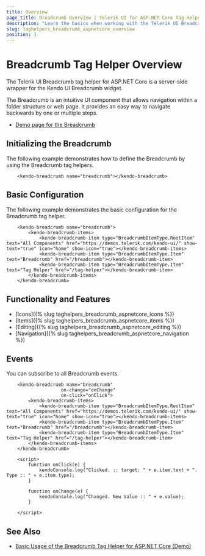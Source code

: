 ```yaml
---
title: Overview
page_title: Breadcrumb Overview | Telerik UI for ASP.NET Core Tag Helper
description: "Learn the basics when working with the Telerik UI Breadcrumb tag helper for ASP.NET Core (MVC 6 or ASP.NET Core MVC)."
slug: taghelpers_breadcrumb_aspnetcore_overview
position: 1
---
```


# Breadcrumb Tag Helper Overview

The Telerik UI Breadcrumb tag helper for ASP.NET Core is a server-side wrapper for the Kendo UI Breadcrumb widget.

The Breadcrumb is an intuitive UI component that allows navigation within a folder structure or web page. It provides an easy way to navigate backwards by one or multiple steps.

* [Demo page for the Breadcrumb](https://demos.telerik.com/aspnet-core/breadcrumb/tag-helpers)

## Initializing the Breadcrumb

The following example demonstrates how to define the Breadcrumb by using the Breadcrumb tag helpers.

```tagHelper
    <kendo-breadcrumb name="breadcrumb"></kendo-breadcrumb>
```

## Basic Configuration

The following example demonstrates the basic configuration for the Breadcrumb tag helper.

```tagHelper
    <kendo-breadcrumb name="breadcrumb">
        <kendo-breadcrumb-items>
            <kendo-breadcrumb-item type="BreadcrumbItemType.RootItem" text="All Components" href="https://demos.telerik.com/kendo-ui/" show-text="true" icon="home" show-icon="true"></kendo-breadcrumb-items>
            <kendo-breadcrumb-item type="BreadcrumbItemType.Item" text="Breadcrumb" href="/breadcrumb"></kendo-breadcrumb-item>
            <kendo-breadcrumb-item type="BreadcrumbItemType.Item" text="Tag Helper" href="/tag-helper"></kendo-breadcrumb-item>
        </kendo-breadcrumb-items>
    </kendo-breadcrumb>
```

## Functionality and Features

* [Icons]({% slug taghelpers_breadcrumb_aspnetcore_icons %})
* [Items]({% slug taghelpers_breadcrumb_aspnetcore_items %})
* [Editing]({% slug taghelpers_breadcrumb_aspnetcore_editing %})
* [Navigation]({% slug taghelpers_breadcrumb_aspnetcore_navigation %})

## Events

You can subscribe to all Breadcrumb events.

```tagHelpers
    <kendo-breadcrumb name="breadcrumb"
                    on-change="onChange"
                    on-click="onClick">
        <kendo-breadcrumb-items>
            <kendo-breadcrumb-item type="BreadcrumbItemType.RootItem" text="All Components" href="https://demos.telerik.com/kendo-ui/" show-text="true" icon="home" show-icon="true"></kendo-breadcrumb-items>
            <kendo-breadcrumb-item type="BreadcrumbItemType.Item" text="Breadcrumb" href="/breadcrumb"></kendo-breadcrumb-item>
            <kendo-breadcrumb-item type="BreadcrumbItemType.Item" text="Tag Helper" href="/tag-helper"></kendo-breadcrumb-item>
        </kendo-breadcrumb-items>
    </kendo-breadcrumb>

    <script>
        function onClick(e) {
            kendoConsole.log("Clicked. :: target: " + e.item.text + ". Type :: " + e.item.type);
        }

        function onChange(e) {
            kendoConsole.log("Changed. New Value :: " + e.value);
        }

    </script>
```

## See Also

* [Basic Usage of the Breadcrumb Tag Helper for ASP.NET Core (Demo)](https://demos.telerik.com/aspnet-core/breadcrumb/tag-helper)

